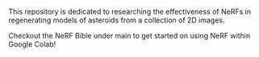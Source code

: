 This repository is dedicated to researching the effectiveness of NeRFs in regenerating models of asteroids from a collection of 2D images. 

Checkout the NeRF Bible under main to get started on using NeRF within Google Colab!
